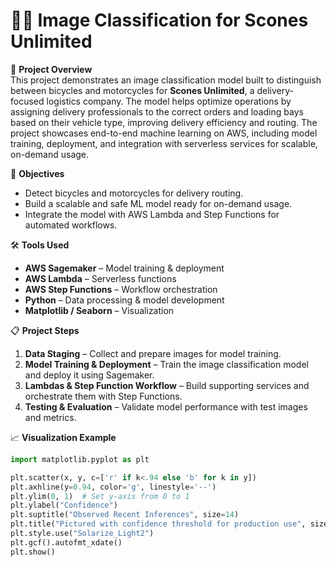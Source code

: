 # 🚴‍♂️ Image Classification for Scones Unlimited

📌 **Project Overview**  
This project demonstrates an image classification model built to distinguish between bicycles and motorcycles for **Scones Unlimited**, a delivery-focused logistics company. The model helps optimize operations by assigning delivery professionals to the correct orders and loading bays based on their vehicle type, improving delivery efficiency and routing. The project showcases end-to-end machine learning on AWS, including model training, deployment, and integration with serverless services for scalable, on-demand usage.  

🎯 **Objectives**  
- Detect bicycles and motorcycles for delivery routing.  
- Build a scalable and safe ML model ready for on-demand usage.  
- Integrate the model with AWS Lambda and Step Functions for automated workflows.
  

🛠️ **Tools Used**  
- **AWS Sagemaker** – Model training & deployment  
- **AWS Lambda** – Serverless functions  
- **AWS Step Functions** – Workflow orchestration  
- **Python** – Data processing & model development  
- **Matplotlib / Seaborn** – Visualization  

📋 **Project Steps**  
1. **Data Staging** – Collect and prepare images for model training.  
2. **Model Training & Deployment** – Train the image classification model and deploy it using Sagemaker.  
3. **Lambdas & Step Function Workflow** – Build supporting services and orchestrate them with Step Functions.  
4. **Testing & Evaluation** – Validate model performance with test images and metrics.  

📈 **Visualization Example**  
```python
import matplotlib.pyplot as plt

plt.scatter(x, y, c=['r' if k<.94 else 'b' for k in y])
plt.axhline(y=0.94, color='g', linestyle='--')
plt.ylim(0, 1)  # Set y-axis from 0 to 1
plt.ylabel("Confidence")
plt.suptitle("Observed Recent Inferences", size=14)
plt.title("Pictured with confidence threshold for production use", size=10)
plt.style.use("Solarize_Light2")
plt.gcf().autofmt_xdate()
plt.show()
